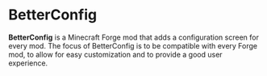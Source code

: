 # BetterConfig

__BetterConfig__ is a Minecraft Forge mod that adds a configuration screen for every mod. The focus of BetterConfig is to be compatible with every Forge mod, to allow for easy customization and to provide a good user experience.